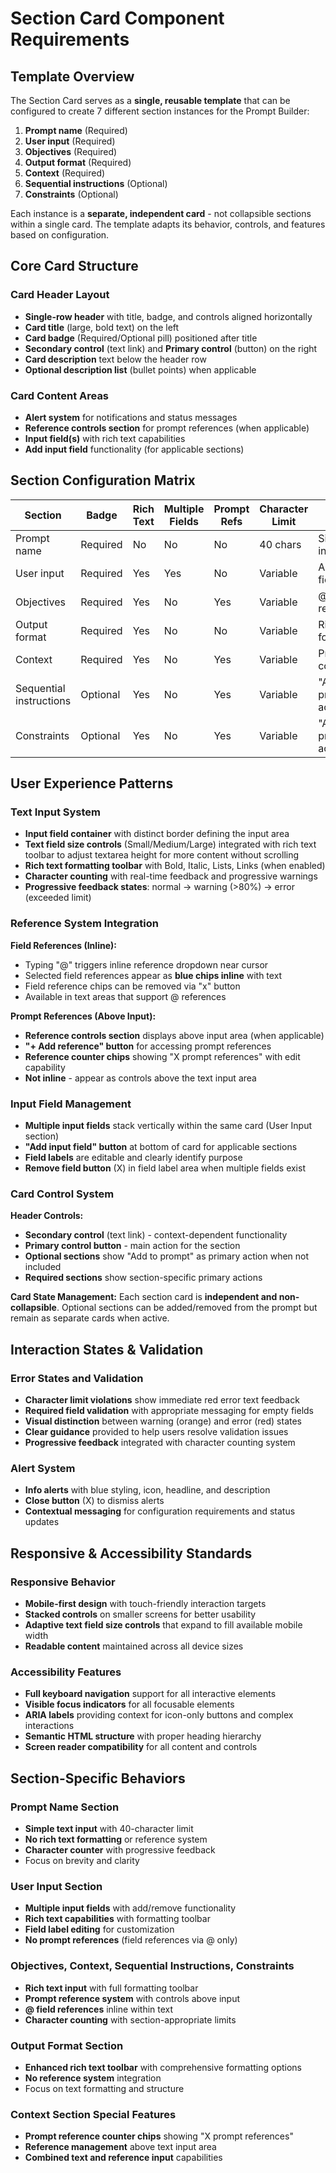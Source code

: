 # Section Card Component Requirements

## Template Overview

The Section Card serves as a **single, reusable template** that can be configured to create 7 different section instances for the Prompt Builder:

1. **Prompt name** (Required)
2. **User input** (Required) 
3. **Objectives** (Required)
4. **Output format** (Required)
5. **Context** (Required)
6. **Sequential instructions** (Optional)
7. **Constraints** (Optional)

Each instance is a **separate, independent card** - not collapsible sections within a single card. The template adapts its behavior, controls, and features based on configuration.

## Core Card Structure

### Card Header Layout
- **Single-row header** with title, badge, and controls aligned horizontally
- **Card title** (large, bold text) on the left
- **Card badge** (Required/Optional pill) positioned after title
- **Secondary control** (text link) and **Primary control** (button) on the right
- **Card description** text below the header row
- **Optional description list** (bullet points) when applicable

### Card Content Areas
- **Alert system** for notifications and status messages
- **Reference controls section** for prompt references (when applicable)
- **Input field(s)** with rich text capabilities
- **Add input field** functionality (for applicable sections)

## Section Configuration Matrix

| Section | Badge | Rich Text | Multiple Fields | Prompt Refs | Character Limit | Special Features |
|---------|-------|-----------|----------------|-------------|-----------------|------------------|
| Prompt name | Required | No | No | No | 40 chars | Simple text input |
| User input | Required | Yes | Yes | No | Variable | Add/remove fields |
| Objectives | Required | Yes | No | Yes | Variable | @ references |
| Output format | Required | Yes | No | No | Variable | Rich formatting |
| Context | Required | Yes | No | Yes | Variable | Prompt ref counter |
| Sequential instructions | Optional | Yes | No | Yes | Variable | "Add to prompt" action |
| Constraints | Optional | Yes | No | Yes | Variable | "Add to prompt" action |

## User Experience Patterns

### Text Input System
- **Input field container** with distinct border defining the input area
- **Text field size controls** (Small/Medium/Large) integrated with rich text toolbar to adjust textarea height for more content without scrolling
- **Rich text formatting toolbar** with Bold, Italic, Lists, Links (when enabled)
- **Character counting** with real-time feedback and progressive warnings
- **Progressive feedback states**: normal → warning (>80%) → error (exceeded limit)

### Reference System Integration
**Field References (Inline):**
- Typing "@" triggers inline reference dropdown near cursor
- Selected field references appear as **blue chips inline** with text
- Field reference chips can be removed via "x" button
- Available in text areas that support @ references

**Prompt References (Above Input):**
- **Reference controls section** displays above input area (when applicable)
- **"+ Add reference" button** for accessing prompt references
- **Reference counter chips** showing "X prompt references" with edit capability
- **Not inline** - appear as controls above the text input area

### Input Field Management
- **Multiple input fields** stack vertically within the same card (User Input section)
- **"Add input field" button** at bottom of card for applicable sections
- **Field labels** are editable and clearly identify purpose
- **Remove field button** (X) in field label area when multiple fields exist

### Card Control System
**Header Controls:**
- **Secondary control** (text link) - context-dependent functionality
- **Primary control button** - main action for the section
- **Optional sections** show "Add to prompt" as primary action when not included
- **Required sections** show section-specific primary actions

**Card State Management:**
Each section card is **independent and non-collapsible**. Optional sections can be added/removed from the prompt but remain as separate cards when active.

## Interaction States & Validation

### Error States and Validation
- **Character limit violations** show immediate red error text feedback
- **Required field validation** with appropriate messaging for empty fields
- **Visual distinction** between warning (orange) and error (red) states
- **Clear guidance** provided to help users resolve validation issues
- **Progressive feedback** integrated with character counting system

### Alert System
- **Info alerts** with blue styling, icon, headline, and description
- **Close button** (X) to dismiss alerts
- **Contextual messaging** for configuration requirements and status updates

## Responsive & Accessibility Standards

### Responsive Behavior
- **Mobile-first design** with touch-friendly interaction targets
- **Stacked controls** on smaller screens for better usability
- **Adaptive text field size controls** that expand to fill available mobile width
- **Readable content** maintained across all device sizes

### Accessibility Features
- **Full keyboard navigation** support for all interactive elements
- **Visible focus indicators** for all focusable elements
- **ARIA labels** providing context for icon-only buttons and complex interactions
- **Semantic HTML structure** with proper heading hierarchy
- **Screen reader compatibility** for all content and controls

## Section-Specific Behaviors

### Prompt Name Section
- **Simple text input** with 40-character limit
- **No rich text formatting** or reference system
- **Character counter** with progressive feedback
- Focus on brevity and clarity

### User Input Section  
- **Multiple input fields** with add/remove functionality
- **Rich text capabilities** with formatting toolbar
- **Field label editing** for customization
- **No prompt references** (field references via @ only)

### Objectives, Context, Sequential Instructions, Constraints
- **Rich text input** with full formatting toolbar
- **Prompt reference system** with controls above input
- **@ field references** inline within text
- **Character counting** with section-appropriate limits

### Output Format Section
- **Enhanced rich text toolbar** with comprehensive formatting options
- **No reference system** integration
- Focus on text formatting and structure

### Context Section Special Features
- **Prompt reference counter chips** showing "X prompt references"
- **Reference management** above text input area
- **Combined text and reference input** capabilities